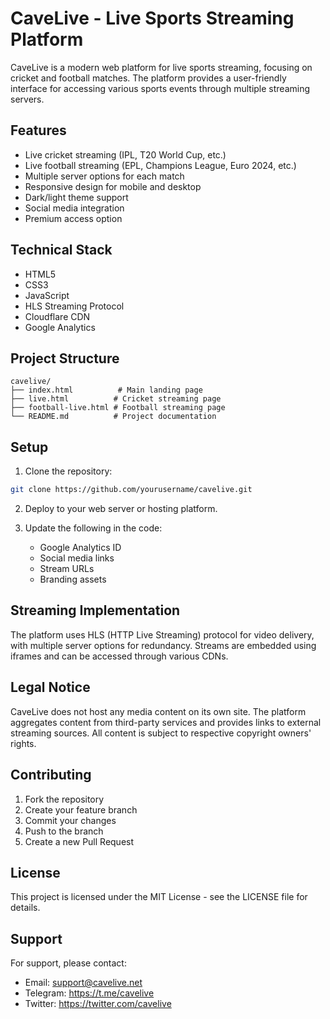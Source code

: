 # CaveLive - Live Sports Streaming Platform

CaveLive is a modern web platform for live sports streaming, focusing on cricket and football matches. The platform provides a user-friendly interface for accessing various sports events through multiple streaming servers.

## Features

- Live cricket streaming (IPL, T20 World Cup, etc.)
- Live football streaming (EPL, Champions League, Euro 2024, etc.)
- Multiple server options for each match
- Responsive design for mobile and desktop
- Dark/light theme support
- Social media integration
- Premium access option

## Technical Stack

- HTML5
- CSS3
- JavaScript
- HLS Streaming Protocol
- Cloudflare CDN
- Google Analytics

## Project Structure

```
cavelive/
├── index.html          # Main landing page
├── live.html          # Cricket streaming page
├── football-live.html # Football streaming page
└── README.md          # Project documentation
```

## Setup

1. Clone the repository:
```bash
git clone https://github.com/yourusername/cavelive.git
```

2. Deploy to your web server or hosting platform.

3. Update the following in the code:
   - Google Analytics ID
   - Social media links
   - Stream URLs
   - Branding assets

## Streaming Implementation

The platform uses HLS (HTTP Live Streaming) protocol for video delivery, with multiple server options for redundancy. Streams are embedded using iframes and can be accessed through various CDNs.

## Legal Notice

CaveLive does not host any media content on its own site. The platform aggregates content from third-party services and provides links to external streaming sources. All content is subject to respective copyright owners' rights.

## Contributing

1. Fork the repository
2. Create your feature branch
3. Commit your changes
4. Push to the branch
5. Create a new Pull Request

## License

This project is licensed under the MIT License - see the LICENSE file for details.

## Support

For support, please contact:
- Email: support@cavelive.net
- Telegram: https://t.me/cavelive
- Twitter: https://twitter.com/cavelive 
